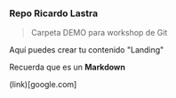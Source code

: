 ### Repo Ricardo Lastra

> Carpeta DEMO para workshop de Git

Aquí puedes crear tu contenido "Landing"

Recuerda que es un **Markdown**

(link)[google.com]
